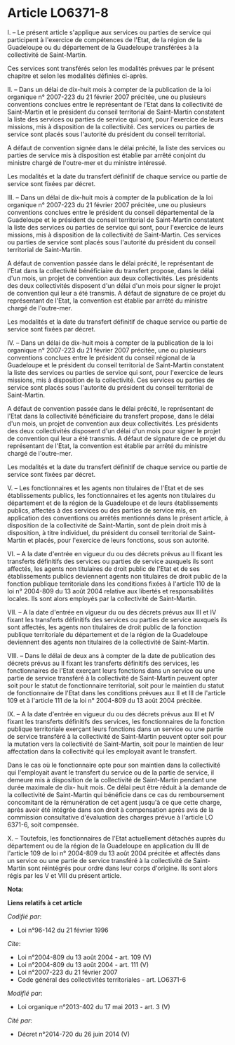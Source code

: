 # Article LO6371-8

I. – Le présent article s'applique aux services ou parties de service qui participent à l'exercice de compétences de l'Etat,
de la région de la Guadeloupe ou du département de la Guadeloupe transférées à la collectivité de Saint-Martin. 

Ces services sont transférés selon les modalités prévues par le présent chapitre et selon les modalités définies ci-après. 

II. – Dans un délai de dix-huit mois à compter de la publication de la loi organique n° 2007-223 du 21 février 2007 précitée,
une ou plusieurs conventions conclues entre le représentant de l'Etat dans la collectivité de Saint-Martin et le président du
conseil territorial de Saint-Martin constatent la liste des services ou parties de service qui sont, pour l'exercice de leurs
missions, mis à disposition de la collectivité. Ces services ou parties de service sont placés sous l'autorité du président
du conseil territorial. 

A défaut de convention signée dans le délai précité, la liste des services ou parties de service mis à disposition est
établie par arrêté conjoint du ministre chargé de l'outre-mer et du ministre intéressé. 

Les modalités et la date du transfert définitif de chaque service ou partie de service sont fixées par décret. 

III. – Dans un délai de dix-huit mois à compter de la publication de la loi organique n° 2007-223 du 21 février 2007
précitée, une ou plusieurs conventions conclues entre le président du conseil départemental de la Guadeloupe et le président
du conseil territorial de Saint-Martin constatent la liste des services ou parties de service qui sont, pour l'exercice de
leurs missions, mis à disposition de la collectivité de Saint-Martin. Ces services ou parties de service sont placés sous
l'autorité du président du conseil territorial de Saint-Martin. 

A défaut de convention passée dans le délai précité, le représentant de l'Etat dans la collectivité bénéficiaire du transfert
propose, dans le délai d'un mois, un projet de convention aux deux collectivités. Les présidents des deux collectivités
disposent d'un délai d'un mois pour signer le projet de convention qui leur a été transmis. A défaut de signature de ce
projet du représentant de l'Etat, la convention est établie par arrêté du ministre chargé de l'outre-mer. 

Les modalités et la date du transfert définitif de chaque service ou partie de service sont fixées par décret. 

IV. – Dans un délai de dix-huit mois à compter de la publication de la loi organique n° 2007-223 du 21 février 2007 précitée,
une ou plusieurs conventions conclues entre le président du conseil régional de la Guadeloupe et le président du conseil
territorial de Saint-Martin constatent la liste des services ou parties de service qui sont, pour l'exercice de leurs
missions, mis à disposition de la collectivité. Ces services ou parties de service sont placés sous l'autorité du président
du conseil territorial de Saint-Martin. 

A défaut de convention passée dans le délai précité, le représentant de l'Etat dans la collectivité bénéficiaire du transfert
propose, dans le délai d'un mois, un projet de convention aux deux collectivités. Les présidents des deux collectivités
disposent d'un délai d'un mois pour signer le projet de convention qui leur a été transmis. A défaut de signature de ce
projet du représentant de l'Etat, la convention est établie par arrêté du ministre chargé de l'outre-mer. 

Les modalités et la date du transfert définitif de chaque service ou partie de service sont fixées par décret. 

V. – Les fonctionnaires et les agents non titulaires de l'Etat et de ses établissements publics, les fonctionnaires et les
agents non titulaires du département et de la région de la Guadeloupe et de leurs établissements publics, affectés à des
services ou des parties de service mis, en application des conventions ou arrêtés mentionnés dans le présent article, à
disposition de la collectivité de Saint-Martin, sont de plein droit mis à disposition, à titre individuel, du président du
conseil territorial de Saint-Martin et placés, pour l'exercice de leurs fonctions, sous son autorité. 

VI. – A la date d'entrée en vigueur du ou des décrets prévus au II fixant les transferts définitifs des services ou parties
de service auxquels ils sont affectés, les agents non titulaires de droit public de l'Etat et de ses établissements publics
deviennent agents non titulaires de droit public de la fonction publique territoriale dans les conditions fixées à l'article
110 de la loi n° 2004-809 du 13 août 2004 relative aux libertés et responsabilités locales. Ils sont alors employés par la
collectivité de Saint-Martin. 

VII. – A la date d'entrée en vigueur du ou des décrets prévus aux III et IV fixant les transferts définitifs des services ou
parties de service auxquels ils sont affectés, les agents non titulaires de droit public de la fonction publique territoriale
du département et de la région de la Guadeloupe deviennent des agents non titulaires de la collectivité de Saint-Martin. 

VIII. – Dans le délai de deux ans à compter de la date de publication des décrets prévus au II fixant les transferts
définitifs des services, les fonctionnaires de l'Etat exerçant leurs fonctions dans un service ou une partie de service
transféré à la collectivité de Saint-Martin peuvent opter soit pour le statut de fonctionnaire territorial, soit pour le
maintien du statut de fonctionnaire de l'Etat dans les conditions prévues aux II et III de l'article 109 et à l'article 111
de la loi n° 2004-809 du 13 août 2004 précitée. 

IX. – A la date d'entrée en vigueur du ou des décrets prévus aux III et IV fixant les transferts définitifs des services, les
fonctionnaires de la fonction publique territoriale exerçant leurs fonctions dans un service ou une partie de service
transféré à la collectivité de Saint-Martin peuvent opter soit pour la mutation vers la collectivité de Saint-Martin, soit
pour le maintien de leur affectation dans la collectivité qui les employait avant le transfert. 

Dans le cas où le fonctionnaire opte pour son maintien dans la collectivité qui l'employait avant le transfert du service ou
de la partie de service, il demeure mis à disposition de la collectivité de Saint-Martin pendant une durée maximale de dix-
huit mois. Ce délai peut être réduit à la demande de la collectivité de Saint-Martin qui bénéficie dans ce cas du
remboursement concomitant de la rémunération de cet agent jusqu'à ce que cette charge, après avoir été intégrée dans son
droit à compensation après avis de la commission consultative d'évaluation des charges prévue à l'article LO 6371-6, soit
compensée. 

X. – Toutefois, les fonctionnaires de l'Etat actuellement détachés auprès du département ou de la région de la Guadeloupe en
application du III de l'article 109 de loi n° 2004-809 du 13 août 2004 précitée et affectés dans un service ou une partie de
service transféré à la collectivité de Saint-Martin sont réintégrés pour ordre dans leur corps d'origine. Ils sont alors
régis par les V et VIII du présent article.

**Nota:**



**Liens relatifs à cet article**

_Codifié par_:

  - Loi n°96-142 du 21 février 1996

_Cite_:

  - Loi n°2004-809 du 13 août 2004 - art. 109 (V)
  - Loi n°2004-809 du 13 août 2004 - art. 111 (V)
  - Loi n°2007-223 du 21 février 2007
  - Code général des collectivités territoriales - art. LO6371-6

_Modifié par_:

  - Loi organique n°2013-402 du 17 mai 2013 - art. 3 (V)

_Cité par_:

  - Décret n°2014-720 du 26 juin 2014 (V)

